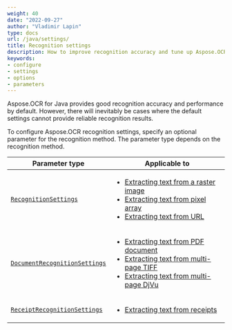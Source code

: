 ```yaml
---
weight: 40
date: "2022-09-27"
author: "Vladimir Lapin"
type: docs
url: /java/settings/
title: Recognition settings
description: How to improve recognition accuracy and tune up Aspose.OCR engine.
keywords:
- configure
- settings
- options
- parameters
---
```


Aspose.OCR for Java provides good recognition accuracy and performance by default. However, there will inevitably be cases where the default settings cannot provide reliable recognition results.

To configure Aspose.OCR recognition settings, specify an optional parameter for the recognition method. The parameter type depends on the recognition method.

Parameter type | Applicable to
-------------- | -------------
[`RecognitionSettings`](/ocr/java/recognition-settings-image/) | <ul><li>[Extracting text from a raster image](/ocr/java/recognition/image/)</li><li>[Extracting text from pixel array](/ocr/java/recognition/pixel/)</li><li>[Extracting text from URL](/ocr/java/recognition/url/)</li></ul>
[`DocumentRecognitionSettings`](/ocr/java/recognition-settings-document/) | <ul><li>[Extracting text from PDF document](/ocr/java/recognition/pdf/)</li><li>[Extracting text from multi-page TIFF](/ocr/java/recognition/tiff/)</li><li>[Extracting text from multi-page DjVu](/ocr/java/recognition/djvu/)</li></ul>
[`ReceiptRecognitionSettings`](/ocr/java/recognition-settings-receipt/) | <ul><li>[Extracting text from receipts](/ocr/java/recognition/receipt/)</li></ul>
